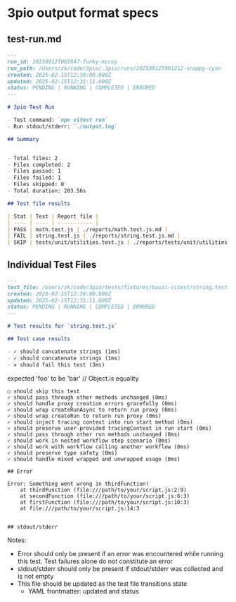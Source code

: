 # 3pio output format specs

## test-run.md

```markdown
---
run_id: 20250912T001847-funky-mccoy
run_path: /Users/zk/code/3pio/.3pio/runs/20250912T001212-snappy-cyan
created: 2025-02-15T12:30:00.000Z
updated: 2025-02-15T12:31:11.000Z
status: PENDING | RUNNING | COMPLETED | ERRORED
---

# 3pio Test Run

- Test command: `npx vitest run`
- Run stdout/stderr: `./output.log`

## Summary


- Total files: 2
- Files completed: 2
- Files passed: 1
- Files failed: 1
- Files skipped: 0
- Total duration: 203.56s

## Test file results

| Stat | Test | Report file |
| ---- | ---- | ----------- |
| PASS | math.test.js | ./reports/math.test.js.md |
| FAIL | string.test.js | ./reports/string.test.js.md |
| SKIP | tests/unit/utilities.test.js | ./reports/tests/unit/utilities.test.js.md |
```


## Individual Test Files

```markdown
---
test_file: /Users/zk/code/3pio/tests/fixtures/basic-vitest/string.test.js
created: 2025-02-15T12:30:00.000Z
updated: 2025-02-15T12:31:11.000Z
status: PENDING | RUNNING | COMPLETED | ERRORED
---

# Test results for `string.test.js`

## Test case results

- ✓ should concatenate strings (1ms)
- ✓ should concatenate strings (1ms)
- ✕ should fail this test (3ms)
```
expected 'foo' to be 'bar' // Object.is equality
```
○ should skip this test
✓ should pass through other methods unchanged (0ms)
✓ should handle proxy creation errors gracefully (0ms)
✓ should wrap createRunAsync to return run proxy (0ms)
✓ should wrap createRun to return run proxy (0ms)
✓ should inject tracing context into run start method (0ms)
✓ should preserve user-provided tracingContext in run start (0ms)
✓ should pass through other run methods unchanged (0ms)
✓ should work in nested workflow step scenario (0ms)
✓ should work with workflow calling another workflow (0ms)
✓ should preserve type safety (0ms)
✓ should handle mixed wrapped and unwrapped usage (0ms)

## Error

Error: Something went wrong in thirdFunction!
    at thirdFunction (file:///path/to/your/script.js:2:9)
    at secondFunction (file:///path/to/your/script.js:6:3)
    at firstFunction (file:///path/to/your/script.js:10:3)
    at file:///path/to/your/script.js:14:3


## stdout/stderr
```

Notes:
- Error should only be present if an error was encountered while running this test. Test failures alone do not constitute an error
- stdout/stderr should only be present if stdout/stderr was collected and is not empty
- This file should be updated as the test file transitions state
  - YAML frontmatter: updated and status
